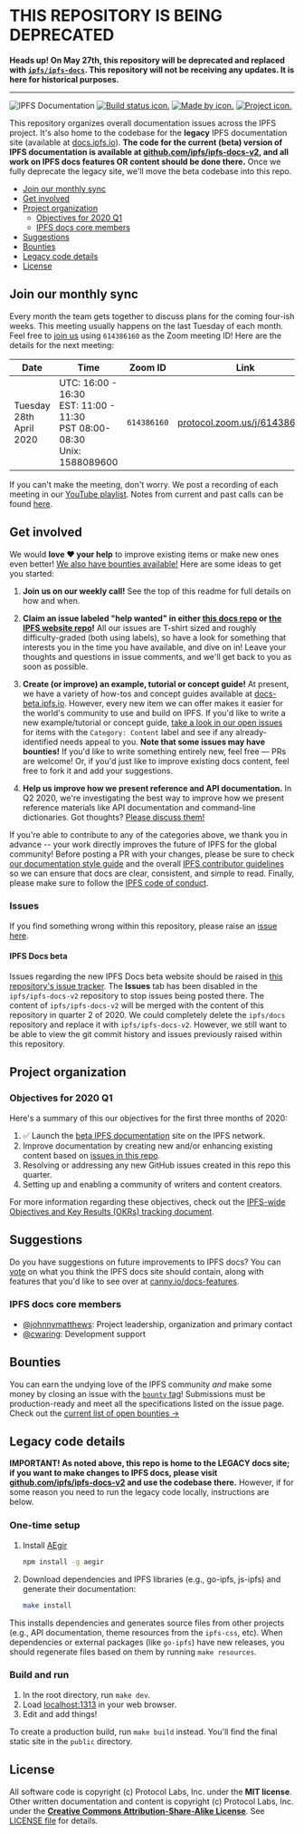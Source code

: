 # THIS REPOSITORY IS BEING DEPRECATED

**Heads up! On May 27th, this repository will be deprecated and replaced with [`ipfs/ipfs-docs`](https://github.com/ipfs/ipfs-docs). This repository will not be receiving any updates. It is here for historical purposes.**

---

![IPFS Documentation](https://raw.githubusercontent.com/ipfs/docs/master/ipfs-docs-header.png "IPFS Documentation")
[![Build status icon.](https://img.shields.io/circleci/project/github/ipfs/docs/master.svg?style=flat-square)](https://circleci.com/gh/ipfs/docs)
[![Made by icon.](https://img.shields.io/badge/made%20by-Protocol%20Labs-blue.svg?style=flat-square)](https://protocol.ai/)
[![Project icon.](https://img.shields.io/badge/project-IPFS-blue.svg?style=flat-square)](http://ipfs.io/)

This repository organizes overall documentation issues across the IPFS project. It's also home to the codebase for the **legacy** IPFS documentation site (available at [docs.ipfs.io](https://docs.ipfs.io/)). **The code for the current (beta) version of IPFS documentation is available at [github.com/ipfs/ipfs-docs-v2](https://github.com/ipfs/ipfs-docs-v2), and all work on IPFS docs features OR content should be done there.** Once we fully deprecate the legacy site, we'll move the beta codebase into this repo.

- [Join our monthly sync](#join-our-monthly-sync)
- [Get involved](#get-involved)
- [Project organization](#project-organization)
  - [Objectives for 2020 Q1](#objectives-for-2020-q1)
  - [IPFS docs core members](#ipfs-docs-core-members)
- [Suggestions](#suggestions)
- [Bounties](#bounties)
- [Legacy code details](#legacy-code-details)
- [License](#license)

## Join our monthly sync

Every month the team gets together to discuss plans for the coming four-ish weeks. This meeting usually happens on the last Tuesday of each month. Feel free to [join us](https://protocol.zoom.us/j/614386160) using `614386160` as the Zoom meeting ID! Here are the details for the next meeting:

| Date | Time | Zoom ID | Link | Notes |
| ---- | ---- | ------- | ---- | ----- |
| Tuesday 28th April 2020 | UTC: 16:00 - 16:30<br>EST: 11:00 - 11:30<br>PST 08:00-08:30<br>Unix: 1588089600 | `614386160` | [protocol.zoom.us/j/614386160](https://protocol.zoom.us/j/614386160) | [Meeting notes](https://www.google.com/url?q=https://docs.google.com/document/d/1EOD-pJi4GvRmGi9HHocgVV8uVHMFIZlyVgJDkvC3DQ4/edit&sa=D&ust=1563045367944000&usg=AOvVaw1PXuFUmNdcfz8M0oJjv1dP) |

If you can't make the meeting, don't worry. We post a recording of each meeting in our [YouTube playlist](https://www.youtube.com/playlist?list=PLuhRWgmPaHtRnfsVYI2LbVS03BRX7TcXq). Notes from current and past calls can be found [here](https://www.google.com/url?q=https://docs.google.com/document/d/1EOD-pJi4GvRmGi9HHocgVV8uVHMFIZlyVgJDkvC3DQ4/edit&sa=D&ust=1563045367944000&usg=AOvVaw1PXuFUmNdcfz8M0oJjv1dP).

## Get involved

We would **love ❤️ your help** to improve existing items or make new ones even better! [We also have bounties available!](https://github.com/ipfs/devgrants/projects/1) Here are some ideas to get you started:

1. **Join us on our weekly call!** See the top of this readme for full details on how and when.

2. **Claim an issue labeled "help wanted" in either [this docs repo](https://github.com/ipfs/docs/labels/help%20wanted) or [the IPFS website repo](https://github.com/ipfs/website/labels/help%20wanted)!** All our issues are T-shirt sized and roughly difficulty-graded (both using labels), so have a look for something that interests you in the time you have available, and dive on in! Leave your thoughts and questions in issue comments, and we'll get back to you as soon as possible.

3. **Create (or improve) an example, tutorial or concept guide!** At present, we have a variety of how-tos and concept guides available at [docs-beta.ipfs.io](https://docs-beta.ipfs.io). However, every new item we can offer makes it easier for the world's community to use and build on IPFS. If you'd like to write a new example/tutorial or concept guide, [take a look in our open issues](https://github.com/ipfs/docs/issues?q=is%3Aissue+is%3Aopen+label%3A%22Category%3A+Content%22) for items with the `Category: Content` label and see if any already-identified needs appeal to you. **Note that some issues may have bounties!** If you'd like to write something entirely new, feel free — PRs are welcome! Or, if you'd just like to improve existing docs content, feel free to fork it and add your suggestions.

4. **Help us improve how we present reference and API documentation.** In Q2 2020, we're investigating the best way to improve how we present reference materials like API documentation and command-line dictionaries. Got thoughts? [Please discuss them!](https://github.com/ipfs/docs/issues/393)

If you're able to contribute to any of the categories above, we thank you in advance -- your work directly improves the future of IPFS for the global community! Before posting a PR with your changes, please be sure to check [our documentation style guide](https://github.com/ipfs/community/blob/master/DOCS_STYLEGUIDE.md) and the overall [IPFS contributor guidelines](https://github.com/ipfs/community/blob/master/CONTRIBUTING.md) so we can ensure that docs are clear, consistent, and simple to read. Finally, please make sure to follow the [IPFS code of conduct](https://github.com/ipfs/community/blob/master/code-of-conduct.md).

### Issues

If you find something wrong within this repository, please raise an [issue here](https://github.com/ipfs/docs/issues).

#### IPFS Docs beta

Issues regarding the new IPFS Docs beta website should be raised in [this repository's issue tracker](https://github.com/ipfs/docs/issues). The **Issues** tab has been disabled in the `ipfs/ipfs-docs-v2` repository to stop issues being posted there. The content of `ipfs/ipfs-docs-v2` will be merged with the content of this repository in quarter 2 of 2020. We could completely delete the `ipfs/docs` repository and replace it with `ipfs/ipfs-docs-v2`. However, we still want to be able to view the git commit history and issues previously raised within this repository.

## Project organization

### Objectives for 2020 Q1

Here's a summary of this our objectives for the first three months of 2020:

1. ✅ Launch the [beta IPFS documentation](https://docs-beta.ipfs.io/) site on the IPFS network.
2. Improve documentation by creating new and/or enhancing existing content based on [issues in this repo](https://github.com/ipfs/docs/issues).
3. Resolving or addressing any new GitHub issues created in this repo this quarter.
4. Setting up and enabling a community of writers and content creators.

For more information regarding these objectives, check out the [IPFS-wide Objectives and Key Results (OKRs) tracking document](https://docs.google.com/spreadsheets/d/1vOSCIufWfU2CpG63rOTGVQ6tWNYcbnYvR2k_kN84jQU/edit#gid=1562851442).

## Suggestions

Do you have suggestions on future improvements to IPFS docs? You can [vote](https://ipfs.canny.io/docs-features) on what you think the IPFS docs site should contain, along with features that you'd like to see over at [canny.io/docs-features](https://ipfs.canny.io/docs-features).

### IPFS docs core members

- [@johnnymatthews](https://github.com/johnnymatthews): Project leadership, organization and primary contact
- [@cwaring](https://github.com/cwaring): Development support

## Bounties

You can earn the undying love of the IPFS community *and* make some money by closing an issue with the [`bounty` tag](https://github.com/ipfs/docs/issues?q=is%3Aopen+is%3Aissue+label%3Abounty)! Submissions must be production-ready and meet all the specifications listed on the issue page. Check out the [current list of open bounties →](https://github.com/ipfs/devgrants/projects/1)

## Legacy code details

**IMPORTANT! As noted above, this repo is home to the LEGACY docs site; if you want to make changes to IPFS docs, please visit [github.com/ipfs/ipfs-docs-v2](https://github.com/ipfs/ipfs-docs-v2) and use the codebase there.** However, if for some reason you need to run the legacy code locally, instructions are below.

### One-time setup

1. Install [AEgir](https://www.npmjs.com/package/aegir)

    ```sh
    npm install -g aegir
    ```

2. Download dependencies and IPFS libraries (e.g., go-ipfs, js-ipfs) and generate their documentation:

    ```sh
    make install
    ```

 This installs dependencies and generates source files from other projects (e.g., API documentation, theme resources from the `ipfs-css`, etc). When dependencies or external packages (like `go-ipfs`) have new releases, you should regenerate files based on them by running `make resources`.

### Build and run

1. In the root directory, run `make dev`.
2. Load [localhost:1313](http://localhost:1313) in your web browser.
3. Edit and add things!

To create a production build, run `make build` instead. You'll find the final static site in the `public` directory.

## License

All software code is copyright (c) Protocol Labs, Inc. under the **MIT license**. Other written documentation and content is copyright (c) Protocol Labs, Inc. under the [**Creative Commons Attribution-Share-Alike License**](https://creativecommons.org/licenses/by/4.0/). See [LICENSE file](./LICENSE) for details.
